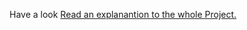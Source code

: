 Have a look
[Read an explanantion to the whole Project.]([https://github.com/user/repo/blob/branch/other_file.md](https://github.com/redrodeo03/hack-moveworks/blob/main/LLM%20Powered%20Moveworks%20ChatBot%20(1).pdf))
